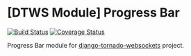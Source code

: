 # [DTWS Module] Progress Bar

[![Build Status](https://travis-ci.org/Kocal/dtws-client-module-progressbar.svg?branch=develop)](https://travis-ci.org/Kocal/dtws-client-module-progressbar)
[![Coverage Status](https://coveralls.io/repos/github/Kocal/dtws-client-module-progressbar/badge.svg?branch=master)](https://coveralls.io/github/Kocal/dtws-client-module-progressba?branch=master) 

Progress Bar module for [django-tornado-websockets](https://github.com/Kocal/django-tornado-websockets) project.
